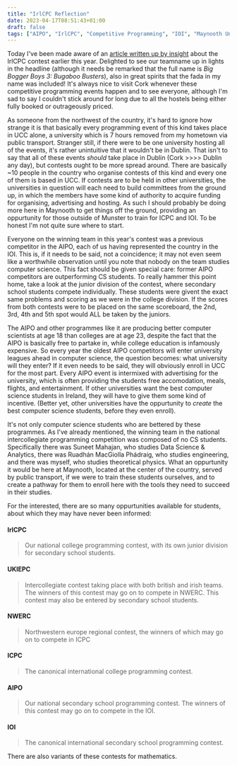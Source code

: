 ```yaml
---
title: "IrlCPC Reflection"
date: 2023-04-17T08:51:43+01:00
draft: false
tags: ["AIPO", "IrlCPC", "Competitive Programming", "IOI", "Maynooth University", "UCC"]
---
```


Today I've been made aware of an [article written up by insight](https://www.insight-centre.org/team-bigboggerboys3-win-gold-at-the-irish-collegiate-programming-competition-2023/) about the IrlCPC contest earlier this year. Delighted to see our teamname up in lights in the headline (although it needs be remarked that the full name is _Big Bogger Boys 3: Bugaboo Busters_), also in great spirits that the fada in my name was included! It's always nice to visit Cork whenever these competitive programming events happen and to see everyone, although I'm sad to say I couldn't stick around for long due to all the hostels being either fully booked or outrageously priced.  

As someone from the northwest of the country, it's hard to ignore how strange it is that basically every programming event of this kind takes place in UCC alone, a university which is 7 hours removed from my hometown via public transport. Stranger still, if there were to be one university hosting all of the events, it's rather unintuitive that it wouldn't be in Dublin. That isn't to say that all of these events _should_ take place in Dublin (Cork >>>> Dublin any day), but contests ought to be more spread around. There are basically ~10 people in the country who organise contests of this kind and every one of them is based in UCC. If contests are to be held in other universities, the universities in question will each need to build committees from the ground up, in which the members have some kind of authority to acquire funding for organising, advertising and hosting. As such I should probably be doing more here in Maynooth to get things off the ground, providing an oppurtunity for those outside of Munster to train for ICPC and IOI. To be honest I'm not quite sure where to start.

Everyone on the winning team in this year's contest was a previous competitor in the AIPO, each of us having represented the country in the IOI. This is, if it needs to be said, not a coincidence; it may not even seem like a worthwhile observation until you note that nobody on the team studies computer science. This fact should be given special care: former AIPO competitors are outperforming CS students. To really hammer this point home, take a look at the junior division of the contest, where secondary school students compete individually. These students were givent the exact same problems and scoring as we were in the college division. If the scores from both contests were to be placed on the same scoreboard, the 2nd, 3rd, 4th and 5th spot would ALL be taken by the juniors. 

The AIPO and other programmes like it are producing better computer scientists at age 18 than colleges are at age 23, despite the fact that the AIPO is basically free to partake in, while college education is infamously expensive. So every year the oldest AIPO competitors will enter university leagues ahead in computer science, the question becomes: what university will they enter? If it even needs to be said, they will obviously enroll in UCC for the most part. Every AIPO event is intermixed with advertising for the university, which is often providing the students free accomodation, meals, flights, and entertainment. If other universities want the best computer science students in Ireland, they will have to give them some kind of incentive. (Better yet, other universities have the oppurtunity to _create_ the best computer science students, before they even enroll).

It's not only computer science students who are bettered by these programmes. As I've already mentioned, the winning team in the national intercollegiate programming competition was composed of no CS students. Specifically there was Suneet Mahajan, who studies Data Science & Analytics, there was Ruadhán MacGiolla Phádraig, who studies engineering, and there was myself, who studies theoretical physics. What an oppurtunity it would be here at Maynooth, located at the center of the country, served by public transport, if we were to train these students ourselves, and to create a pathway for them to enroll here with the tools they need to succeed in their studies.

For the interested, there are so many oppurtunities available for students, about which they may have never been informed:
#### IrlCPC
> Our national college programming contest, with its own junior division for secondary school students.  
#### UKIEPC
> Intercollegiate contest taking place with both british and irish teams. The winners of this contest may go on to compete in NWERC. This contest may also be entered by secondary school students.
#### NWERC
> Northwestern europe regional contest, the winners of which may go on to compete in ICPC
#### ICPC
> The canonical international college programming contest.
#### AIPO
> Our national secondary school programming contest. The winners of this contest may go on to compete in the IOI.
#### IOI
> The canonical international secondary school programming contest.
  
  
There are also variants of these contests for mathematics.
